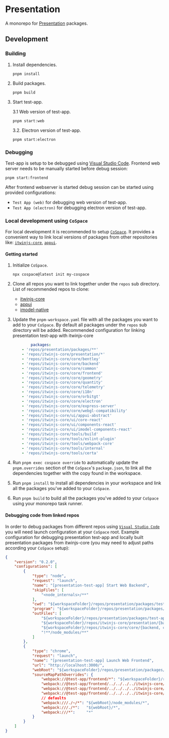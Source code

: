 # Presentation

A monorepo for [Presentation](https://www.itwinjs.org/presentation/) packages.

## Development

### Building

1. Install dependencies.

    ```shell
    pnpm install
    ```

2. Build packages.

    ```shell
    pnpm build
    ```

3. Start test-app.

    3.1 Web version of test-app.

    ```shell
    pnpm start:web
    ```

    3.2. Electron version of test-app.

    ```shell
    pnpm start:electron
    ```

### Debugging

Test-app is setup to be debugged using [Visual Studio Code](https://code.visualstudio.com/docs/editor/debugging). Frontend web server needs to be manually started before debug session:

```shell
pnpm start:frontend
```

After frontend webserver is started debug session can be started using provided configurations:

* `Test App (web)` for debugging web version of test-app.
* `Test App (electron)` for debugging electron version of test-app.

### Local development using `CoSpace`

For local development it is recommended to setup [`CoSpace`](https://www.npmjs.com/package/cospace). It provides a convenient way to link local versions of packages from other repositories like: [`itwinjs-core`](https://github.com/iTwin/itwinjs-core), [`appui`](https://github.com/iTwin/appui).

#### Getting started

1. Initialize `CoSpace`.

    ```shell
    npx cospace@latest init my-cospace
    ```

2. Clone all repos you want to link together under the `repos` sub directory. List of recommended repos to clone:

    * [itwinjs-core](https://github.com/iTwin/itwinjs-core)
    * [appui](https://github.com/iTwin/appui)
    * [imodel-native](https://github.com/iTwin/imodel-native)

3. Update the `pnpm-workspace.yaml` file with all the packages you want to add to your `CoSpace`. By default all packages under the `repos` sub directory will be added. Recommended configuration for linking presentation test-app with itwinjs-core

    ```yaml
            packages:
        - 'repos/presentation/packages/**'
        - 'repos/itwinjs-core/presentation/*'
        - 'repos/itwinjs-core/core/bentley'
        - 'repos/itwinjs-core/core/backend'
        - 'repos/itwinjs-core/core/common'
        - 'repos/itwinjs-core/core/frontend'
        - 'repos/itwinjs-core/core/geometry'
        - 'repos/itwinjs-core/core/quantity'
        - 'repos/itwinjs-core/core/telemetry'
        - 'repos/itwinjs-core/core/i18n'
        - 'repos/itwinjs-core/core/orbitgt'
        - 'repos/itwinjs-core/core/electron'
        - 'repos/itwinjs-core/core/express-server'
        - 'repos/itwinjs-core/core/webgl-compatibility'
        - 'repos/itwinjs-core/ui/appui-abstract'
        - 'repos/itwinjs-core/ui/core-react'
        - 'repos/itwinjs-core/ui/components-react'
        - 'repos/itwinjs-core/ui/imodel-components-react'
        - 'repos/itwinjs-core/tools/build'
        - 'repos/itwinjs-core/tools/eslint-plugin'
        - 'repos/itwinjs-core/tools/webpack-core'
        - 'repos/itwinjs-core/tools/internal'
        - 'repos/itwinjs-core/tools/certa'
    ```

4. Run `pnpm exec cospace override` to automatically update the `pnpm.overrides` section of the `CoSpace`'s `package.json`, to link all the dependencies together with the copy found in the workspace.

5. Run `pnpm install` to install all dependencies in your workspace and link all the packages you've added to your `CoSpace`.

6. Run `pnpm build` to build all the packages you've added to your `CoSpace` using your monorepo task runner.

#### Debugging code from linked repos

In order to debug packages from different repos using [`Visual Studio Code`](https://code.visualstudio.com/docs/editor/debugging) you will need launch configuration at your `CoSpace` root. Example configuration for debugging presentation test-app and locally built presentation packages from itwinjs-core (you may need to adjust paths according your `CoSpace` setup):

```json
{
    "version": "0.2.0",
    "configurations": [
        {
            "type": "node",
            "request": "launch",
            "name": "[presentation-test-app] Start Web Backend",
            "skipFiles": [
                "<node_internals>/**"
            ],
            "cwd": "${workspaceFolder}/repos/presentation/packages/test-app/backend",
            "program": "${workspaceFolder}/repos/presentation/packages/test-app/backend/lib/main.js",
            "outFiles": [
                "${workspaceFolder}/repos/presentation/packages/test-app/{backend, common}/**/*.js",
                "${workspaceFolder}/repos/itwinjs-core/presentation/{backend, common}/**/*.js",
                "${workspaceFolder}/repos/itwinjs-core/core/{backend, common}/**/*.js",
                "!**/node_modules/**"
            ]
        },
        {
            "type": "chrome",
            "request": "launch",
            "name": "[presentation-test-app] Launch Web Frontend",
            "url": "http://localhost:3000/",
            "webRoot": "${workspaceFolder}/repos/presentation/packages/test-app/frontend",
            "sourceMapPathOverrides": {
                "webpack://@test-app/frontend/*": "${workspaceFolder}/repos/presentation/packages/test-app/frontend/*",
                "webpack://@test-app/frontend/../../../../itwinjs-core/presentation/frontend/lib/cjs/*.js": "${workspaceFolder}/repos/itwinjs-core/presentation/frontend/src/*.ts",
                "webpack://@test-app/frontend/../../../../itwinjs-core/presentation/common/lib/cjs/*.js": "${workspaceFolder}/repos/itwinjs-core/presentation/common/src/*.ts",
                "webpack://@test-app/frontend/../../../../itwinjs-core/presentation/components/lib/cjs/*.js": "${workspaceFolder}/repos/itwinjs-core/presentation/components/src/*.ts",
                // defaults
                "webpack:///./~/*": "${webRoot}/node_modules/*",
                "webpack:///./*":   "${webRoot}/*",
                "webpack:///*":     "*"
            }
        }
    ]
}
```
